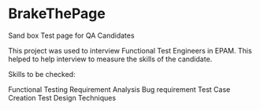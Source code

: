 # BrakeThePage
Sand box Test page for QA Candidates

This project was used to interview Functional Test Engineers in EPAM.
This helped to help interview to measure the skills of the candidate.


Skills to be checked:

Functional Testing
Requirement Analysis
Bug requirement
Test Case Creation
Test Design Techniques

